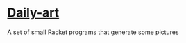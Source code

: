 # [Daily-art](https://astynax.me/racket-daily-art/index.html)

A set of small Racket programs that generate some pictures
